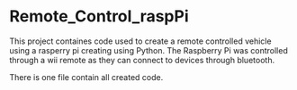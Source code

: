 # Remote_Control_raspPi

This project containes code used to create a remote controlled vehicle using a rasperry pi creating using Python. The Raspberry Pi was controlled through a wii remote as they can connect to devices through bluetooth.

There is one file contain all created code.
